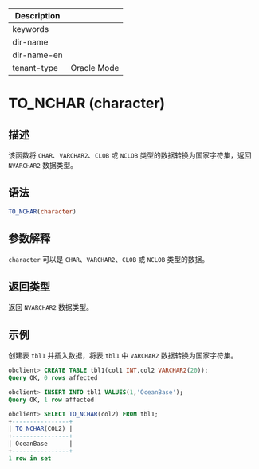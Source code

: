 | Description   |                 |
|---------------|-----------------|
| keywords      |                 |
| dir-name      |                 |
| dir-name-en   |                 |
| tenant-type   | Oracle Mode     |

# TO_NCHAR (character)

## 描述

该函数将 `CHAR`、`VARCHAR2`、`CLOB` 或 `NCLOB` 类型的数据转换为国家字符集，返回 `NVARCHAR2` 数据类型。

## 语法

```sql
TO_NCHAR(character)
```

## 参数解释

`character` 可以是 `CHAR`、`VARCHAR2`、`CLOB` 或 `NCLOB` 类型的数据。

## 返回类型

返回 `NVARCHAR2` 数据类型。

## 示例

创建表 `tbl1` 并插入数据，将表 `tbl1` 中 `VARCHAR2` 数据转换为国家字符集。

```sql
obclient> CREATE TABLE tbl1(col1 INT,col2 VARCHAR2(20));
Query OK, 0 rows affected

obclient> INSERT INTO tbl1 VALUES(1,'OceanBase');
Query OK, 1 row affected

obclient> SELECT TO_NCHAR(col2) FROM tbl1;
+----------------+
| TO_NCHAR(COL2) |
+----------------+
| OceanBase      |
+----------------+
1 row in set
```
